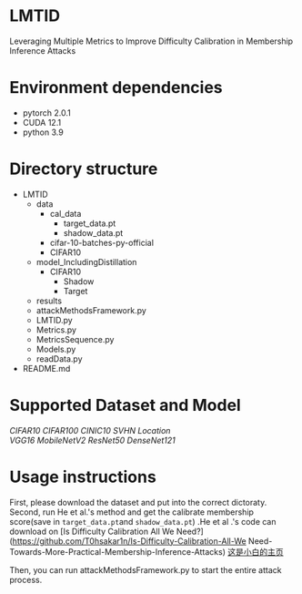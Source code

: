 # LMTID
Leveraging Multiple Metrics to Improve Difficulty Calibration in Membership Inference Attacks 
# Environment dependencies
- pytorch 2.0.1
- CUDA 12.1
- python 3.9
# Directory structure
+ LMTID
  + data
    + cal_data
      - target_data.pt
      - shadow_data.pt
    + cifar-10-batches-py-official
    + CIFAR10
  + model_IncludingDistillation
    + CIFAR10
      - Shadow
      - Target
  + results 
  + attackMethodsFramework.py
  + LMTID.py
  + Metrics.py
  + MetricsSequence.py
  + Models.py
  + readData.py
+ README.md
# Supported Dataset and Model
_CIFAR10 CIFAR100 CINIC10 SVHN Location<br/>VGG16 MobileNetV2 ResNet50 DenseNet121_
# Usage instructions
First, please download the dataset and put into the correct dictoraty.
Second, run He et al.'s method and get the calibrate membership score(save in `target_data.pt`and `shadow_data.pt`) .He et al .'s code can download on [Is Difficulty Calibration All We Need?](https://github.com/T0hsakar1n/Is-Difficulty-Calibration-All-We Need-Towards-More-Practical-Membership-Inference-Attacks)
[这是小白的主页](https://blog.csdn.net/qq_40818172?type=lately)

Then, you can run attackMethodsFramework.py to start the entire attack process.
